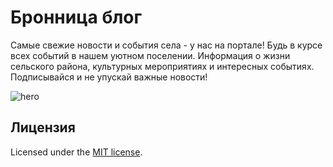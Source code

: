# Бронница блог

Самые свежие новости и события села - у нас на портале! Будь в курсе всех событий в нашем уютном поселении. Информация о жизни сельского района, культурных мероприятиях и интересных событиях. Подписывайся и не упускай важные новости!

![hero](frontend/public/og.png)

## Лицензия

Licensed under the [MIT license](https://github.com/edssv/thepiratejournal/LICENSE.md).
